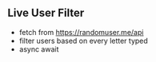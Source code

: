 ## Live User Filter

- fetch from https://randomuser.me/api
- filter users based on every letter typed
- async await
